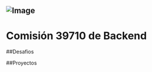 ![Image]("https://github.com/rodolforojasd/ch-backend-39710/blob/main/Assets/coder.jfif")
--
# Comisión 39710 de Backend

##Desafios


##Proyectos
